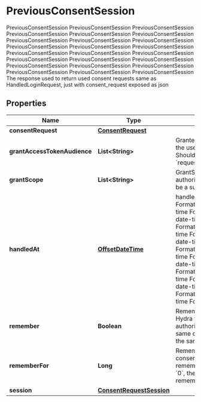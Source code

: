 

# PreviousConsentSession

PreviousConsentSession PreviousConsentSession PreviousConsentSession PreviousConsentSession PreviousConsentSession PreviousConsentSession PreviousConsentSession PreviousConsentSession PreviousConsentSession PreviousConsentSession PreviousConsentSession PreviousConsentSession PreviousConsentSession PreviousConsentSession PreviousConsentSession PreviousConsentSession PreviousConsentSession PreviousConsentSession PreviousConsentSession PreviousConsentSession PreviousConsentSession PreviousConsentSession PreviousConsentSession PreviousConsentSession The response used to return used consent requests same as HandledLoginRequest, just with consent_request exposed as json
## Properties

Name | Type | Description | Notes
------------ | ------------- | ------------- | -------------
**consentRequest** | [**ConsentRequest**](ConsentRequest.md) |  |  [optional]
**grantAccessTokenAudience** | **List&lt;String&gt;** | GrantedAudience sets the audience the user authorized the client to use. Should be a subset of &#x60;requested_access_token_audience&#x60;. |  [optional]
**grantScope** | **List&lt;String&gt;** | GrantScope sets the scope the user authorized the client to use. Should be a subset of &#x60;requested_scope&#x60; |  [optional]
**handledAt** | [**OffsetDateTime**](OffsetDateTime.md) | handled at Format: date-time Format: date-time Format: date-time Format: date-time Format: date-time Format: date-time Format: date-time Format: date-time Format: date-time Format: date-time Format: date-time Format: date-time Format: date-time Format: date-time Format: date-time Format: date-time Format: date-time Format: date-time Format: date-time Format: date-time Format: date-time Format: date-time Format: date-time Format: date-time |  [optional]
**remember** | **Boolean** | Remember, if set to true, tells ORY Hydra to remember this consent authorization and reuse it if the same client asks the same user for the same, or a subset of, scope. |  [optional]
**rememberFor** | **Long** | RememberFor sets how long the consent authorization should be remembered for in seconds. If set to &#x60;0&#x60;, the authorization will be remembered indefinitely. |  [optional]
**session** | [**ConsentRequestSession**](ConsentRequestSession.md) |  |  [optional]



